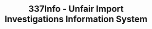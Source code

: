 ---
layout: default
bigquery: https://console.cloud.google.com/bigquery?p=patents-public-data&d=usitc_investigations&page=dataset&project=sheets-management-319211
citation: US International Trade Commission 337Info Unfair Import Investigations Information
  System
contributors: US International Trade Comission
cost: None
description: US International Trade Commission 337Info Unfair Import Investigations
  Information System contains data on investigations done under Section 337. Section
  337 declares the infringement of certain statutory intellectual property rights
  and other forms of unfair competition in import trade to be unlawful practices.
  Most Section 337 investigations involve allegations of patent or registered trademark
  infringement.
documentation: FAQ and tutorial available on the site
last_edit: 04/08/2022, 07:42:09
location: https://pubapps2.usitc.gov/337external/
maintained_by: US International Trade Comission
schema_fields:
- aljAssigned
- docketNo
- respondent
- finalIdOnViolationIssue
- htsNumbers
- dateOfPublicationFrNotice
- teoReliefGranted
- markmanHearing
- internalRemand
- id
- dateComplaintFiled
- startDateMarkmanHearing
- investigationNo
- investigationType
- finalDetNoViolation
- currentStatus
- ouiiParticipation
- actualEndDateEvidHear
- cafcAppeals
- scheduledEndDateEvidHear
- teoIdDueDate
- copyrightNumbers
- patentNumber
- actualStartDateEvidHear
- finalDetViolation
- investigationTermDate
- issueDateOtherNonFinal
- ouiiAttorney
- lastUpdated
- targetDate
- title
- finalIdOnViolationDue
- patentNumbers
- publication_number
- teoIdIssueDate
- trademarkNumbers
- currentActiveALJ
- teoProceedingInvolved
- invUnfairAct
- complainant
- endDateMarkmanHearing
- scheduledStartDateEvidHear
- dateCreated
- gcAttorney
shortname: unfair_import_investigations
tags:
- import
- legal
- trade
timeframe: 2008-2021 (prior to 2008 downloadable as a JSON file)
title: 337Info - Unfair Import Investigations Information System
uuid: 2721f5ec-e599-4890-9265-9706719fc71e
---